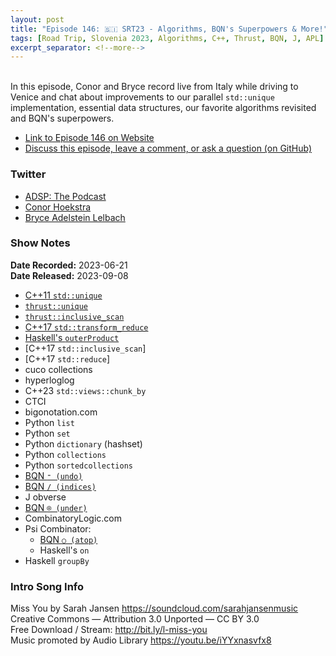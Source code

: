 ```yaml
---
layout: post
title: "Episode 146: 🇸🇮 SRT23 - Algorithms, BQN's Superpowers & More!"
tags: [Road Trip, Slovenia 2023, Algorithms, C++, Thrust, BQN, J, APL]
excerpt_separator: <!--more-->
---
```



<br>In this episode, Conor and Bryce record live from Italy while driving to Venice and chat about improvements to our parallel `std::unique` implementation, essential data structures, our favorite algorithms revisited and BQN's superpowers.

<!--more-->

* [Link to Episode 146 on Website](https://adspthepodcast.com/2023/09/08/Episode-146.html)
* [Discuss this episode, leave a comment, or ask a question (on GitHub)](https://github.com/codereport/adsp2/discussions/36)

### Twitter
 
* [ADSP: The Podcast](https://twitter.com/adspthepodcast)
* [Conor Hoekstra](https://twitter.com/code_report)
* [Bryce Adelstein Lelbach](https://twitter.com/blelbach)

### Show Notes
 
**Date Recorded:** 2023-06-21 <br>
**Date Released:** 2023-09-08

* [C++11 `std::unique`](https://en.cppreference.com/w/cpp/algorithm/unique)
* [`thrust::unique`](https://thrust.github.io/doc/group__stream__compaction_gae5a90c7aa7c2370087c142936d405e8c.html)
* [`thrust::inclusive_scan`](https://thrust.github.io/doc/group__prefixsums_gafb24ad76101263038b0acaddc094d70a.html)
* [C++17 `std::transform_reduce`](https://en.cppreference.com/w/cpp/algorithm/transform_reduce)
* [Haskell's `outerProduct`](https://hackage.haskell.org/package/utility-ht-0.0.15/docs/Data-List-HT.html#v:outerProduct)
* [C++17 `std::inclusive_scan`]
* [C++17 `std::reduce`]
* cuco collections
* hyperloglog
* C++23 `std::views::chunk_by`
* CTCI
* bigonotation.com
* Python `list`
* Python `set`
* Python `dictionary` (hashset)
* Python `collections`
* Python `sortedcollections`
* [BQN `⁼ (undo)`](https://mlochbaum.github.io/BQN/help/undo.html)
* [BQN `/ (indices)`](https://mlochbaum.github.io/BQN/help/indices_replicate.html)
* J obverse
* [BQN `⌾ (under)`](https://mlochbaum.github.io/BQN/help/under.html)
* CombinatoryLogic.com
* Psi Combinator:
  * [BQN `○ (atop)`](https://mlochbaum.github.io/BQN/help/over.html)
  * Haskell's `on`
* Haskell `groupBy`

### Intro Song Info
 
Miss You by Sarah Jansen https://soundcloud.com/sarahjansenmusic<br>
Creative Commons — Attribution 3.0 Unported — CC BY 3.0<br>
Free Download / Stream: http://bit.ly/l-miss-you<br>
Music promoted by Audio Library https://youtu.be/iYYxnasvfx8<br>
